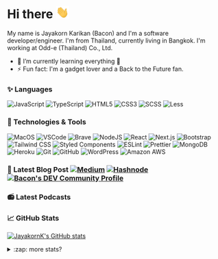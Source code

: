 # Hi there <img src="https://raw.githubusercontent.com/jayakornk/jayakornk/main/wave.gif" width="30px">

My name is Jayakorn Karikan (Bacon) and I'm a software developer/engineer. I'm from Thailand, currently living in Bangkok. I'm working at Odd-e (Thailand) Co., Ltd.

- 🌱 I’m currently learning everything 🥶
- ⚡ Fun fact: I'm a gadget lover and a Back to the Future fan.

### ✨ Languages

![JavaScript](https://img.shields.io/badge/-JavaScript-black?style=flat&logo=javascript)
![TypeScript](https://img.shields.io/badge/-TypeScript-black?style=flat&logo=typescript)
![HTML5](https://img.shields.io/badge/-HTML-black?style=flat&logo=html5)
![CSS3](https://img.shields.io/badge/-CSS-black?style=flat&logo=css3)
![SCSS](https://img.shields.io/badge/-SCSS-black?style=flat&logo=sass)
![Less](https://img.shields.io/badge/-Less-black?style=flat&logo=less)

### 🧰 Technologies & Tools

![MacOS](https://img.shields.io/badge/-Mac-black?style=flat&logo=apple)
![VSCode](https://img.shields.io/badge/-VSCode-black?style=flat&logo=visual-studio-code)
![Brave](https://img.shields.io/badge/-Brave_Browser-black?style=flat&logo=brave)
![NodeJS](https://img.shields.io/badge/-NodeJS-black?style=flat&logo=node.js)
![React](https://img.shields.io/badge/-React-black?style=flat&logo=react)
![Next.js](https://img.shields.io/badge/-Next.js-black?style=flat&logo=next.js)
![Bootstrap](https://img.shields.io/badge/-Bootstrap-black?style=flat-square&logo=bootstrap)
![Tailwind CSS](https://img.shields.io/badge/-Tailwind_CSS-black?style=flat&logo=tailwind-css)
![Styled Components](https://img.shields.io/badge/-Styled_Components-black?style=flat&logo=styled-components)
![ESLint](https://img.shields.io/badge/-ESLint-black?style=flat&logo=eslint)
![Prettier](https://img.shields.io/badge/-Prettier-black?style=flat&logo=prettier)
![MongoDB](https://img.shields.io/badge/-MongoDB-black?style=flat-square&logo=mongodb)
![Heroku](https://img.shields.io/badge/-Heroku-black?style=flat-square&logo=heroku)
![Git](https://img.shields.io/badge/-Git-black?style=flat-square&logo=git)
![GitHub](https://img.shields.io/badge/-GitHub-black?style=flat-square&logo=github)
![WordPress](https://img.shields.io/badge/-WordPress-black?style=flat&logo=wordpress)
![Amazon AWS](https://img.shields.io/badge/-AWS-black?style=flat&logo=amazon-aws)

### 📝 Latest Blog Post [![Medium](https://img.shields.io/badge/-Medium-black?style=flat&logo=medium)](https://medium.com/@jayakornk) [![Hashnode](https://img.shields.io/badge/-Hashnode-black?style=flat&logo=hashnode)](https://hashnode.com/@jayakornk) [![Bacon's DEV Community Profile](https://img.shields.io/badge/-dev.to-black?style=flat&logo=dev.to)](https://dev.to/jayakornk)
<!-- BLOG-POST-LIST:START -->
<!-- BLOG-POST-LIST:END -->

### 📻 Latest Podcasts
<!-- PODCAST:START -->
<!-- PODCAST:END -->

### 📈 GitHub Stats

[![JayakornK's GitHub stats](https://github-readme-stats.vercel.app/api?username=jayakornk&count_private=true&show_icons=true)](https://github.com/jayakornk/jayakornk)
<details>
  <summary>:zap: more stats?</summary>
  <img align="left" alt="Top Langs" src="https://github-readme-stats.vercel.app/api/top-langs/?username=jayakornk&langs_count=3" />
  <img align="left" alt="GitHub Streak" src="https://github-readme-streak-stats.herokuapp.com/?user=jayakornk" />
</details>

<!--
**jayakornk/jayakornk** is a ✨ _special_ ✨ repository because its `README.md` (this file) appears on your GitHub profile.

Here are some ideas to get you started:

- 🔭 I’m currently working on ...
- 🌱 I’m currently learning ...
- 👯 I’m looking to collaborate on ...
- 🤔 I’m looking for help with ...
- 💬 Ask me about ...
- 📫 How to reach me: ...
- 😄 Pronouns: ...
- ⚡ Fun fact: ...
-->

[website]: https://jayakornk.dev
[linkedin]: https://linkedin.com/in/jayakornk
[github]: https://github.com/jayakornk
